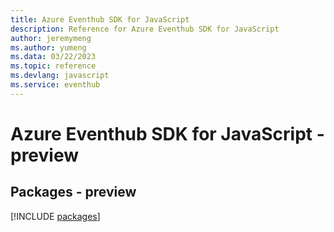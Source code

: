 ```yaml
---
title: Azure Eventhub SDK for JavaScript
description: Reference for Azure Eventhub SDK for JavaScript
author: jeremymeng
ms.author: yumeng
ms.data: 03/22/2023
ms.topic: reference
ms.devlang: javascript
ms.service: eventhub
---
```

# Azure Eventhub SDK for JavaScript - preview
## Packages - preview
[!INCLUDE [packages](eventhub-index.md)]